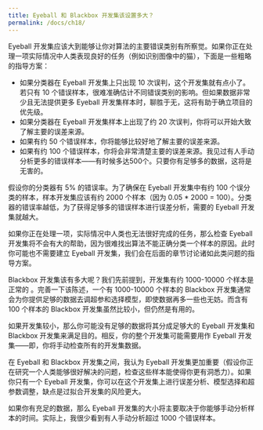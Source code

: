 ```yaml
---
title: Eyeball 和 Blackbox 开发集该设置多大？
permalink: /docs/ch18/
---
```


Eyeball 开发集应该大到能够让你对算法的主要错误类别有所察觉。如果你正在处理一项实际情况中人类表现良好的任务（例如识别图像中的猫），下面是一些粗略的指导方案：

- 如果分类器在 Eyeball 开发集上只出现 10 次误判，这个开发集就有点小了。若只有 10 个错误样本，很难准确估计不同错误类别的影响。但如果数据非常少且无法提供更多 Eyeball 开发集样本时，聊胜于无，这将有助于确立项目的优先级。
- 如果分类器在 Eyeball 开发集样本上出现了约 20 次误判，你将可以开始大致了解主要的误差来源。
- 如果有约 50 个错误样本，你将能够比较好地了解主要的误差来源。
- 如果有约 100 个错误样本，你将会非常清楚主要的误差来源。我见过有人手动分析更多的错误样本——有时候多达500个。只要你有足够多的数据，这将是无害的。

假设你的分类器有 5% 的错误率。为了确保在 Eyeball 开发集中有约 100 个误分类的样本，样本开发集应该有约 2000 个样本（因为 0.05 * 2000 = 100）。分类器的错误率越低，为了获得足够多的错误样本进行误差分析，需要的 Eyeball 开发集就越大。

如果你正在处理一项，实际情况中人类也无法很好完成的任务，那么检查 Eyeball 开发集将不会有大的帮助，因为很难找出算法不能正确分类一个样本的原因。此时你可能也不需要建立 Eyeball 开发集，我们会在后面的章节讨论诸如此类问题的指导方案。

Blackbox 开发集该有多大呢？我们先前提到，开发集有约 1000-10000 个样本是正常的 。完善一下该陈述，一个有 1000-10000 个样本的 Blackbox 开发集通常会为你提供足够的数据去调超参和选择模型，即使数据再多一些也无妨。而含有 100 个样本的 Blackbox 开发集虽然比较小，但仍然是有用的。

如果开发集较小，那么你可能没有足够的数据将其分成足够大的 Eyeball 开发集和 Blackbox 开发集来满足目的。相反，你的整个开发集可能需要用作 Eyeball 开发集——即，你将手动检查所有的开发集数据。

在 Eyeball 和 Blackbox 开发集之间，我认为 Eyeball 开发集更加重要（假设你正在研究一个人类能够很好解决的问题，检查这些样本能使得你更有洞悉力）。如果你只有一个 Eyeball 开发集，你可以在这个开发集上进行误差分析、模型选择和超参数调整，缺点是过拟合开发集的风险更大。

如果你有充足的数据，那么 Eyeball 开发集的大小将主要取决于你能够手动分析样本的时间。实际上，我很少看到有人手动分析超过 1000 个错误样本。
